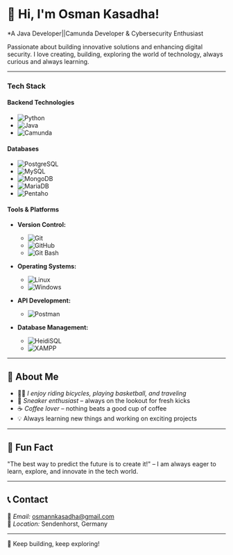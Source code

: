 # 👋 Hi, I'm Osman Kasadha!

*A Java Developer||Camunda Developer & Cybersecurity Enthusiast

Passionate about building innovative solutions and enhancing digital security.
I love creating, building, exploring the world of technology, always curious and always learning.

---
### Tech Stack   

#### Backend Technologies  
- ![Python](https://img.shields.io/badge/Python-FFFFFF?style=for-the-badge&logo=python&logoColor=3776AB)  
- ![Java](https://img.shields.io/badge/Java-FFFFFF?style=for-the-badge&logo=java&logoColor=007396)
- ![Camunda](https://img.shields.io/badge/Camunda-FFFFFF?style=for-the-badge&logo=camunda&logoColor=007E8A) 

#### Databases  
- ![PostgreSQL](https://img.shields.io/badge/PostgreSQL-FFFFFF?style=for-the-badge&logo=postgresql&logoColor=4169E1) 
- ![MySQL](https://img.shields.io/badge/MySQL-FFFFFF?style=for-the-badge&logo=mysql&logoColor=4479A1)  
- ![MongoDB](https://img.shields.io/badge/MongoDB-FFFFFF?style=for-the-badge&logo=mongodb&logoColor=47A248)  
- ![MariaDB](https://img.shields.io/badge/MariaDB-FFFFFF?style=for-the-badge&logo=mariadb&logoColor=003545)
- ![Pentaho](https://img.shields.io/badge/Pentaho-FFFFFF?style=for-the-badge&logo=pentaho&logoColor=00758F) 

#### Tools & Platforms  
- **Version Control:**  
  - ![Git](https://img.shields.io/badge/Git-FFFFFF?style=for-the-badge&logo=git&logoColor=F05032)  
  - ![GitHub](https://img.shields.io/badge/GitHub-FFFFFF?style=for-the-badge&logo=github&logoColor=181717)  
  - ![Git Bash](https://img.shields.io/badge/Git_Bash-FFFFFF?style=for-the-badge&logo=git&logoColor=F05032)  

- **Operating Systems:**  
  - ![Linux](https://img.shields.io/badge/Linux-FFFFFF?style=for-the-badge&logo=linux&logoColor=FCC624)  
  - ![Windows](https://img.shields.io/badge/Windows-FFFFFF?style=for-the-badge&logo=windows&logoColor=0078D6)  

- **API Development:**  
  - ![Postman](https://img.shields.io/badge/Postman-FFFFFF?style=for-the-badge&logo=postman&logoColor=FF6C37)  

- **Database Management:**  
  - ![HeidiSQL](https://img.shields.io/badge/HeidiSQL-FFFFFF?style=for-the-badge&logo=heidisql&logoColor=A7522D)  
  - ![XAMPP](https://img.shields.io/badge/XAMPP-FFFFFF?style=for-the-badge&logo=xampp&logoColor=FF7E25)  

---
## 🏀 About Me
- 🚴‍♂ *I enjoy riding bicycles, playing basketball, and traveling*  
- 👟 *Sneaker enthusiast* – always on the lookout for fresh kicks  
- ☕ *Coffee lover* – nothing beats a good cup of coffee  
- 💡 Always learning new things and working on exciting projects  

---
## 🎯 Fun Fact
"The best way to predict the future is to create it!" – I am always eager to learn, explore, and innovate in the tech world.  

---
## 📞 Contact
📧 *Email:* osmannkasadha@gmail.com  
📍 *Location:* Sendenhorst, Germany  

---
🚀 Keep building, keep exploring!
